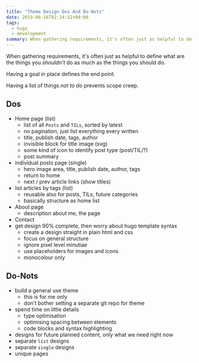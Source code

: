 ```yaml
---
title: "Theme Design Dos And Do-Nots"
date: 2019-06-16T02:24:52+09:00
tags:
  - hugo
  - development
summary: When gathering requirements, it's often just as helpful to define what are the things you *shouldn't* do as much as the things you should do.
---
```


When gathering requirements, it's often just as helpful to define what are the things you *shouldn't* do as much as the things you should do.

Having a goal in place defines the end point.

Having a list of things *not to do* prevents scope creep.

## Dos

- Home page (list)
  - list of all `Posts` and `TILs`, sorted by latest
  - no pagination, just list everything every written
  - title, publish date, tags, author
  - invisible block for title image (svg)
  - some kind of icon to identify post type (post/TIL/?)
  - post summary
- individual posts page (single)
  - hero image area, title, publish date, author, tags
  - return to home
  - next / prev article links (show titles)
- list articles by tags (list)
  - reusable also for posts, TILs, future categories
  - basically structure as home list
- About page
  - description about me, the page
- Contact
- get design 90% complete, then worry about hugo template syntax
  - create a design straight in plain html and css
  - focus on general structure
  - ignore pixel level minutiae
  - use placeholders for images and icons
  - monocolour only

## Do-Nots
- build a general use theme
  - this is for me only
  - don't bother setting a separate git repo for theme
- spend time on little details
  - type optimisation
  - optimising spacing between elements
  - code blocks and syntax highlighting
- designs for future planned content, only what we need right now
- separate `list` designs
- separate `single` designs
- unique pages

